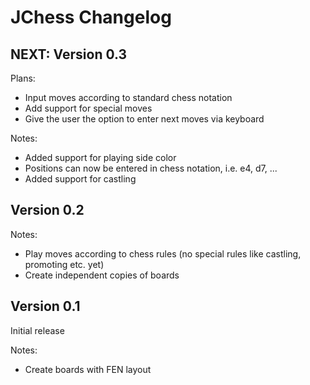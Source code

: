 # JChess Changelog

## NEXT: Version 0.3

Plans:
* Input moves according to standard chess notation
* Add support for special moves
* Give the user the option to enter next moves via keyboard

Notes:
* Added support for playing side color
* Positions can now be entered in chess notation, i.e. e4, d7, ...
* Added support for castling

## Version 0.2

Notes:
* Play moves according to chess rules (no special rules like castling, promoting etc. yet)
* Create independent copies of boards

## Version 0.1

Initial release

Notes:
* Create boards with FEN layout
